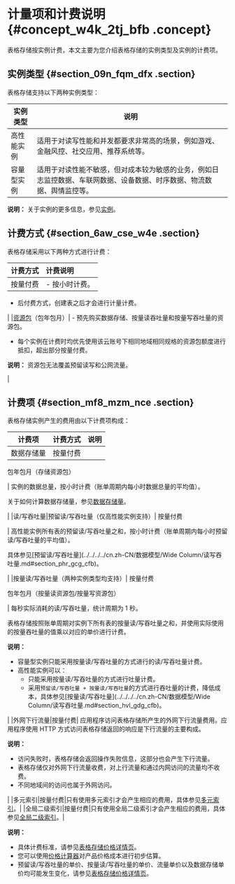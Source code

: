 # 计量项和计费说明 {#concept_w4k_2tj_bfb .concept}

表格存储按实例计费，本文主要为您介绍表格存储的实例类型及实例的计费项。

## 实例类型 {#section_09n_fqm_dfx .section}

表格存储支持以下两种实例类型：

|实例类型|说明|
|----|--|
|高性能实例|适用于对读写性能和并发都要求非常高的场景，例如游戏、金融风控、社交应用、推荐系统等。|
|容量型实例|适用于对读性能不敏感，但对成本较为敏感的业务，例如日志监控数据、车联网数据、设备数据、时序数据、物流数据、舆情监控等。|

**说明：** 关于实例的更多信息，参见[实例](../../../../cn.zh-CN/产品简介/名词解释/实例.md#)。

## 计费方式 {#section_6aw_cse_w4e .section}

表格存储采用以下两种方式进行计费：

|计费方式|计费说明|
|:---|:---|
|按量付费| -   按小时计费。
-   后付费方式，创建表之后才会进行计量计费。

 |
|[资源包](cn.zh-CN/产品定价/资源包（包年包月）/新购.md#)（包年包月）| -   预先购买数据存储、按量读吞吐量和按量写吞吐量的资源包。
-   每个实例在计费时均优先使用该云账号下相同地域相同规格的资源包额度进行抵扣，超出部分按量付费。

 **说明：** 资源包无法覆盖预留读写和公网流量。

 |

## 计费项 {#section_mf8_mzm_nce .section}

表格存储实例产生的费用由以下计费项构成：

|计费项|计费方式|说明|
|---|----|--|
|数据存储量| 按量付费

 包年包月（存储资源包）

 | 实例的数据总量，按小时计费（账单周期内每小时数据总量的平均值）。

 关于如何计算数据存储量，参见[数据存储量](cn.zh-CN/产品定价/数据存储量.md#)。

 |
|读/写吞吐量|预留读/写吞吐量（仅高性能实例支持）| 按量付费

 | 高性能实例所有表的预留读/写吞吐量之和，按小时计费（账单周期内每小时预留读/写吞吐量的平均值）。

 具体参见[预留读/写吞吐量](../../../../cn.zh-CN/数据模型/Wide Column/读写吞吐量.md#section_phr_gcg_cfb)。

 |
|按量读/写吞吐量（两种实例类型均支持）| 按量付费

 包年包月（按量读资源包/按量写资源包）

 | 每秒实际消耗的读/写吞吐量，统计周期为 1 秒。

 表格存储按照账单周期对实例下所有表的按量读/写吞吐量之和，并使用实际使用的按量吞吐量的值乘以对应的单价进行计费。

 **说明：** 

-   容量型实例只能采用按量读/写吞吐量的方式进行的读/写吞吐量计费。
-   高性能实例可以：
    -   只能采用按量读/写吞吐量的方式进行吐量计费。
    -   采用`预留读/写吞吐量 + 按量读/写吞吐量`的方式进行吞吐量的计费，降低成本，具体参见[按量读/写吞吐量](../../../../cn.zh-CN/数据模型/Wide Column/读写吞吐量.md#section_hvl_gdg_cfb)。

 |
|外网下行流量|按量付费| 应用程序访问表格存储所产生的外网下行流量费用。应用程序使用 HTTP 方式访问表格存储返回的响应是下行流量的主要构成。

 **说明：** 

-   访问失败时，表格存储会返回操作失败信息，这部分也会产生下行流量。
-   表格存储仅对外网下行流量收费，对上行流量和通过内网访问的流量均不收费。
-   不同地域间的访问也属于外网访问。

 |
|多元索引|按量付费|只有使用多元索引才会产生相应的费用，具体参见[多元索引](cn.zh-CN/.md#)。|
|全局二级索引|按量付费|只有使用全局二级索引才会产生相应的费用，具体参见[全局二级索引](../../../../cn.zh-CN/产品功能/全局二级索引/计量计费.md#)。|

**说明：** 

-   具体计费标准，请参见[表格存储价格详情页](https://www.aliyun.com/price/product#/ots/detail)。
-   您可以使用[价格计算器](https://www.aliyun.com/price/product#/ots/calculator)对产品价格成本进行初步估算。
-   预留读/写吞吐量的单价、按量读/写吞吐量的单价、流量单价以及数据存储单价均可能发生变化，请参见[表格存储价格详情页](https://www.aliyun.com/price/product#/ots/detail)。

